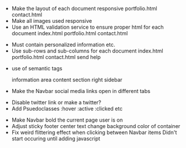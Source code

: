 <!-- * Create three files
    index.html
    portfolio.html
    contact.html -->

<!-- - Add bootstrap link in each file header tag -->
<!-- index.html
portfolio.html
contact.html -->
<!-- - Add a consistent navbar to each document
  index.html
  portfolio.html
  contact.html -->

- Make the layout of each document responsive
    <!-- index.html -->
  portfolio.html
  contact.html
- Make all images used responsive
- Use an HTML validation service to ensure proper html for each document
index.html
portfolio.html
contact.html
<!-- - README file with accurate description of project -->
- Must contain personalized information
    <!-- bio
    name
    images -->
  <!-- links to social media -->
  etc.
  <!-- - Make a sticky footer for each document
    index.html
    portfolio.html
    contact.html -->
- Use sub-rows and sub-columns for each document
  index.html
  portfolio.html
  contact.html
  send help

* use of semantic tags
    <!-- nav -->

  information area
  content section
  right sidebar
    <!-- footer -->

* Make the Navbar social media links open in different tabs
<!-- * Make the link say what they are
  github link is a hyperlinked text "github" -->
* Disable twitter link or make a twitter?
* Add Psuedoclasses
:hover
:active
:clicked
etc
<!-- * Fix drop down -->
* Make Navbar bold the current page user is on
* Adjust sticky footer
  center text
  change background color of container
* Fix weird flittering effect when clicking between Navbar items
Didn't start occuring until adding javascript
<!-- * on mobile, without a top margin of 250px, the text wraps to the right of the image, but when adding that margin, it no longer wraps around the image on larger screens -->
